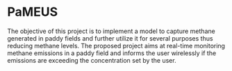 # PaMEUS
The objective of this project is to implement a model to capture methane generated in paddy fields and further utilize it for several purposes thus reducing methane levels. The proposed project aims at real-time monitoring methane emissions in a paddy field and informs the user wirelessly if the emissions are exceeding the concentration set by the user. 
